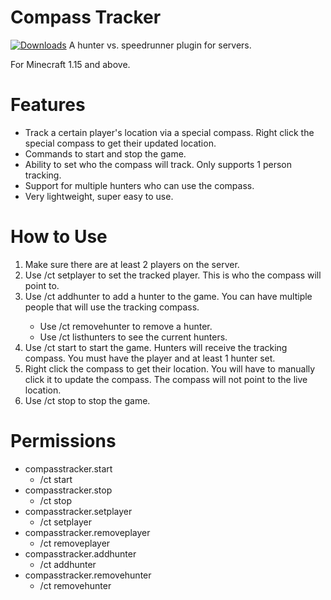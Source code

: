 # Compass Tracker
[![Downloads](https://img.shields.io/github/downloads/hyperdefined/CompassTracker/total?logo=github)](https://github.com/hyperdefined/CompassTracker/releases)
A hunter vs. speedrunner plugin for servers.

For Minecraft 1.15 and above.

# Features
- Track a certain player's location via a special compass. Right click the special compass to get their updated location.
- Commands to start and stop the game.
- Ability to set who the compass will track. Only supports 1 person tracking.
- Support for multiple hunters who can use the compass.
- Very lightweight, super easy to use.

# How to Use
1. Make sure there are at least 2 players on the server.
2. Use /ct setplayer <player> to set the tracked player. This is who the compass will point to.
3. Use /ct addhunter <player> to add a hunter to the game. You can have multiple people that will use the tracking compass.
    - Use /ct removehunter to remove a hunter.
    - Use /ct listhunters to see the current hunters.
4. Use /ct start to start the game. Hunters will receive the tracking compass. You must have the player and at least 1 hunter set.
5. Right click the compass to get their location. You will have to manually click it to update the compass. The compass will not point to the live location.
6. Use /ct stop to stop the game.

# Permissions
- compasstracker.start
    - /ct start
- compasstracker.stop
    - /ct stop
- compasstracker.setplayer
    - /ct setplayer
- compasstracker.removeplayer
    - /ct removeplayer
- compasstracker.addhunter
    - /ct addhunter
- compasstracker.removehunter
    - /ct removehunter
